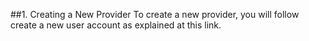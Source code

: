 ##1. Creating a New Provider
To create a new provider, you will follow create a new user account as explained at this link.